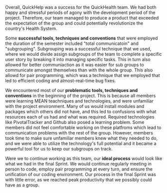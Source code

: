 Overall, QuickHelp was a success for the QuickHealth team. We had both happy and stressful periods of agony with the development period of the project. Therefore, our team managed to produce a product that exceeded the expectation of the group and could potentially revolutionize the country's Health System.

Some __successful tools, techniques and conventions__ that were employed the duration of the semester included "total communicatoin" and "subgrouping". Subgrouping was a successful technique that we used, where we would divide assign subgroups of the team to complete a specific user story by breaking it into managing specific tasks. This in turn also allowed for better communiaction as it was easier for sub groups to communicate amongst themselves than with the whole group. This also allowd for pair programming, which was a technique that we employed that led to efficient coding and almost-real-time bug fixes.

We encountered most of our __problematic tools, techniques and conventions__ in the beginning of the project. This is because all members were learning MEAN teachniques and technologies, and were unfamiliar with the project environment. Many of us would install modules and packages which others did not have, and this led to confusions with what resources each of us had and what was required. Required technologies like PivotalTracker and Github also posed a learning problem. Some members did not feel comfortable working on these platfroms which lead to communication problems with the rest of the group. However, members took time to make sure unfamiliar members knew what they needed to do, and we were able to utilize the technology's full potential and it became a powerful tool for us to keep our subgroups on track.

Were we to continue working as this team, our __ideal process__ would look like what we had in the final Sprint. We would continue regularly meeting in person to code, employ pair programming at every turn, and ensure the unification of our coding environment. Our process in the final Sprint was with little error, as we reached peak productivity that we possibly could have as a group.

